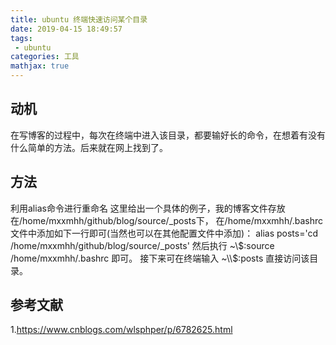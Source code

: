```yaml
---
title: ubuntu 终端快速访问某个目录
date: 2019-04-15 18:49:57
tags:
 - ubuntu
categories: 工具
mathjax: true
---
```


## 动机
在写博客的过程中，每次在终端中进入该目录，都要输好长的命令，在想着有没有什么简单的方法。后来就在网上找到了。

## 方法
利用alias命令进行重命名
这里给出一个具体的例子，我的博客文件存放在/home/mxxmhh/github/blog/source/_posts下，
在/home/mxxmhh/.bashrc文件中添加如下一行即可(当然也可以在其他配置文件中添加)：
alias posts='cd /home/mxxmhh/github/blog/source/_posts'
然后执行
~\\$:source /home/mxxmhh/.bashrc
即可。
接下来可在终端输入
~\\$:posts
直接访问该目录。

## 参考文献
1.https://www.cnblogs.com/wlsphper/p/6782625.html
